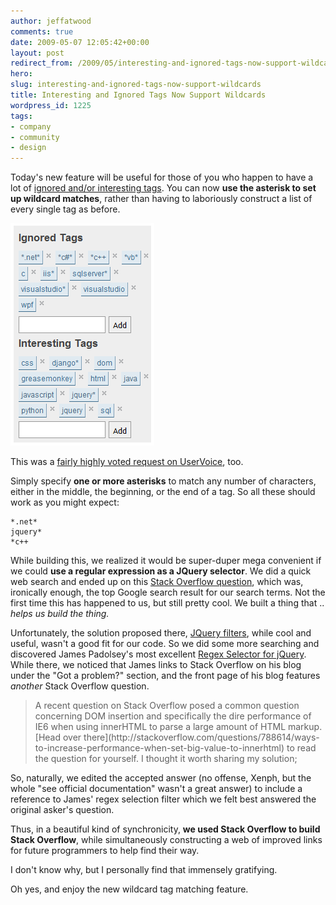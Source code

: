 ```yaml
---
author: jeffatwood
comments: true
date: 2009-05-07 12:05:42+00:00
layout: post
redirect_from: /2009/05/interesting-and-ignored-tags-now-support-wildcards
hero: 
slug: interesting-and-ignored-tags-now-support-wildcards
title: Interesting and Ignored Tags Now Support Wildcards
wordpress_id: 1225
tags:
- company
- community
- design
---
```



Today's new feature will be useful for those of you who happen to have a lot of [ignored and/or interesting tags](http://blog.stackoverflow.com/2008/10/expressing-your-tag-preferences/). You can now **use the asterisk to set up wildcard matches**, rather than having to laboriously construct a list of every single tag as before.



![stackoverflow-ignored-interesting-wildcards](/images/wordpress/stackoverflow-ignored-interesting-wildcards.png)



This was a [fairly highly voted request on UserVoice](http://stackoverflow.uservoice.com/pages/1722-general/suggestions/38257-allow-for-wildcards-in-ignored-and-interesting-tags), too.



Simply specify **one or more asterisks** to match any number of characters, either in the middle, the beginning, or the end of a tag. So all these should work as you might expect:




    
    
    *.net*
    jquery*
    *c++
    





While building this, we realized it would be super-duper mega convenient if we could **use a regular expression as a JQuery selector**. We did a quick web search and ended up on this [Stack Overflow question](http://stackoverflow.com/questions/190253/jquery-selector-regular-expressions), which was, ironically enough, the top Google search result for our search terms. Not the first time this has happened to us, but still pretty cool. We built a thing that .. _helps us build the thing._



Unfortunately, the solution proposed there, [JQuery filters](http://docs.jquery.com/Traversing/filter#expr), while cool and useful, wasn't a good fit for our code. So we did some more searching and discovered James Padolsey's most excellent [Regex Selector for jQuery](http://james.padolsey.com/javascript/regex-selector-for-jquery/). While there, we noticed that James links to Stack Overflow on his blog under the "Got a problem?" section, and the front page of his blog features _another_ Stack Overflow question.





<blockquote>
A recent question on Stack Overflow posed a common question concerning DOM insertion and specifically the dire performance of IE6 when using innerHTML to parse a large amount of HTML markup. [Head over there](http://stackoverflow.com/questions/788614/ways-to-increase-performance-when-set-big-value-to-innerhtml) to read the question for yourself. I thought it worth sharing my solution;
</blockquote>





So, naturally, we edited the accepted answer (no offense, Xenph, but the whole "see official documentation" wasn't a great answer) to include a reference to James' regex selection filter which we felt best answered the original asker's question.



Thus, in a beautiful kind of synchronicity, **we used Stack Overflow to build Stack Overflow**, while simultaneously constructing a web of improved links for future programmers to help find their way.



I don't know why, but I personally find that immensely gratifying.



Oh yes, and enjoy the new wildcard tag matching feature.

